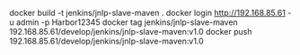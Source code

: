 docker build -t jenkins/jnlp-slave-maven .
docker login http://192.168.85.61 -u admin -p Harbor12345
docker tag jenkins/jnlp-slave-maven  192.168.85.61/develop/jenkins/jnlp-slave-maven:v1.0
docker push 192.168.85.61/develop/jenkins/jnlp-slave-maven:v1.0
